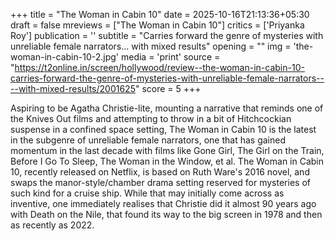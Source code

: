 +++
title = "The Woman in Cabin 10"
date = 2025-10-16T21:13:36+05:30
draft = false
mreviews = ["The Woman in Cabin 10"]
critics = ['Priyanka Roy']
publication = ''
subtitle = "Carries forward the genre of mysteries with unreliable female narrators... with mixed results"
opening = ""
img = 'the-woman-in-cabin-10-2.jpg'
media = 'print'
source = "https://t2online.in/screen/hollywood/review--the-woman-in-cabin-10-carries-forward-the-genre-of-mysteries-with-unreliable-female-narrators----with-mixed-results/2001625"
score = 5
+++

Aspiring to be Agatha Christie-lite, mounting a narrative that reminds one of the Knives Out films and attempting to throw in a bit of Hitchcockian suspense in a confined space setting, The Woman in Cabin 10 is the latest in the subgenre of unreliable female narrators, one that has gained momentum in the last decade with films like Gone Girl, The Girl on the Train, Before I Go To Sleep, The Woman in the Window, et al. The Woman in Cabin 10, recently released on Netflix, is based on Ruth Ware's 2016 novel, and swaps the manor-style/chamber drama setting reserved for mysteries of such kind for a cruise ship. While that may initially come across as inventive, one immediately realises that Christie did it almost 90 years ago with Death on the Nile, that found its way to the big screen in 1978 and then as recently as 2022.
